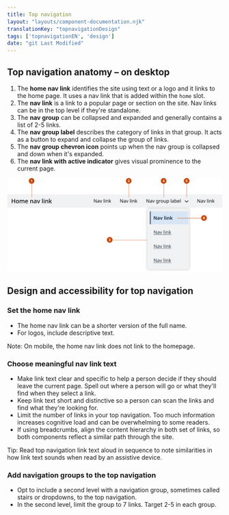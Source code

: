 ```yaml
---
title: Top navigation
layout: "layouts/component-documentation.njk"
translationKey: "topnavigationDesign"
tags: ['topnavigationEN', 'design']
date: "git Last Modified"
---
```


## Top navigation anatomy – on desktop

<ol class="anatomy-list">
  <li>The <strong>home nav link</strong> identifies the site using text or a logo and it links to the home page. It uses a nav link that is added within the <code>home</code> slot.</li>
  <li>The <strong>nav link</strong> is a link to a popular page or section on the site. Nav links can be in the top level if they're standalone.</li>
  <li>The <strong>nav group</strong> can be collapsed and expanded and generally contains a list of 2-5 links.</li>
  <li>The <strong>nav group label</strong> describes the category of links in that group. It acts as a button to expand and collapse the group of links.</li>
  <li>The <strong>nav group chevron icon</strong> points up when the nav group is collapsed and down when it's expanded.</li>
  <li>The <strong>nav link with active indicator</strong> gives visual prominence to the current page.</li>
</ol>

<img class="b-sm b-default p-400" src="/images/en/components/anatomy/gcds-top-nav-anatomy.svg" alt="Top navigation anatomy showing page navigation with a dark blue box for the logo or home link followed by two greyed boxes, the last one having a dark blue line underneath to show the current page." />

## Design and accessibility for top navigation

### Set the home nav link

- The home nav link can be a shorter version of the full name.
- For logos, include descriptive text.

Note: On mobile, the home nav link does not link to the homepage.

### Choose meaningful nav link text

- Make link text clear and specific to help a person decide if they should leave the current page. Spell out where a person will go or what they'll find when they select a link.
- Keep link text short and distinctive so a person can scan the links and find what they're looking for.
- Limit the number of links in your top navigation. Too much information increases cognitive load and can be overwhelming to some readers.
- If using breadcrumbs, align the content hierarchy in both set of links, so both components reflect a similar path through the site.  

Tip: Read top navigation link text aloud in sequence to note similarities in how link text sounds when read by an assistive device.

### Add navigation groups to the top navigation

- Opt to include a second level with a navigation group, sometimes called stairs or dropdowns, to the top navigation.
- In the second level, limit the group to 7 links. Target 2-5 in each group.
